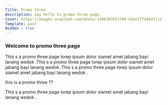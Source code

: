 ```yaml
---
Title: Promo three
Description: Say hello to promo three page.
Cover: https://images.unsplash.com/photo-1496307653780-42ee777d4833?ixlib=rb-1.2.1&ixid=MnwxMjA3fDB8MHxzZWFyY2h8OHx8d2hpdGUlMjBhcmNoaXRlY3R1cmV8ZW58MHx8MHx8&auto=format&fit=crop&w=500&q=60
Template: post
Hidden : true
---
```


### Welcome to promo three page

This s a promo three page lorep ipsum dolor siamet amet jabang bayi lanang wedok .This s a promo three page lorep ipsum dolor siamet amet jabang bayi lanang wedok .This s a promo three page lorep ipsum dolor siamet amet jabang bayi lanang wedok .

this is a promo three  ??

This s a promo three page lorep ipsum dolor siamet amet jabang bayi lanang wedok .

